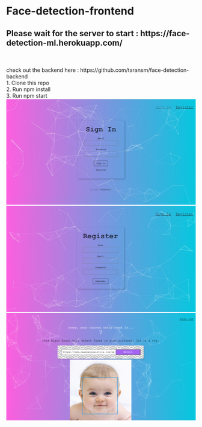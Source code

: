 # Face-detection-frontend </br>
<h2>Please wait for the server to start : https://face-detection-ml.herokuapp.com/ </h2> </br></br>
check out the backend here : https://github.com/taransm/face-detection-backend  </br>
1. Clone this repo </br>
2. Run npm install</br>
3. Run npm start</br>


<img src="https://github.com/taransm/face-detection-ml/blob/master/signin.jpg">
<img src="https://github.com/taransm/face-detection-ml/blob/master/register.jpg">
<img src="https://github.com/taransm/face-detection-ml/blob/master/main.png">
